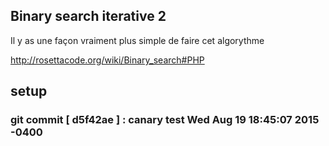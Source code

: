 ## Binary search iterative 2

Il y as une façon vraiment plus simple de faire cet algorythme

http://rosettacode.org/wiki/Binary_search#PHP

## setup
### git commit [ d5f42ae ] :   canary test  Wed Aug 19 18:45:07 2015 -0400
